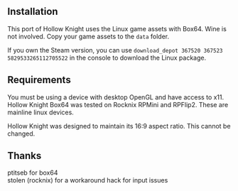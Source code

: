 ## Installation
This port of Hollow Knight uses the Linux game assets with Box64. Wine is not involved. Copy your game assets to the `data` folder.

If you own the Steam version, you can use `download_depot 367520 367523 5829533265112705522` in the console to download the Linux package.

## Requirements
You must be using a device with desktop OpenGL and have access to x11. Hollow Knight Box64 was tested on Rocknix RPMini and RPFlip2. These are mainline linux devices.

Hollow Knight was designed to maintain its 16:9 aspect ratio. This cannot be changed.

## Thanks
ptitseb for box64  
stolen (rocknix) for a workaround hack for input issues  